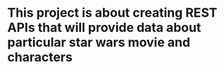 # This project is about creating **REST** APIs that will provide data about particular **star wars** movie and characters
